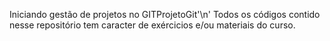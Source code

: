 Iniciando gestão de projetos no GITProjetoGit'\n'
Todos os códigos contido nesse repositório tem caracter de exércicios e/ou materiais do curso.
